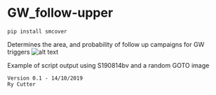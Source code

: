 # GW_follow-upper

~~~
pip install smcover 
~~~

Determines the area, and probability of follow up campaigns for GW triggers
![alt text](https://github.com/ryanc123/GW_follow-upper/blob/master/Tests/sky_cover.png)


Example of script output using S190814bv and a random GOTO image 


~~~
Version 0.1 - 14/10/2019
Ry Cutter
